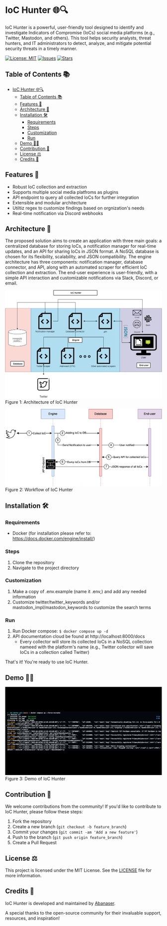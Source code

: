 # IoC Hunter 🌐🔍

IoC Hunter is a powerful, user-friendly tool designed to identify and investigate Indicators of Compromise (IoCs) social media platforms (e.g., Twitter, Mastodon, and others). This tool helps security analysts, threat hunters, and IT administrators to detect, analyze, and mitigate potential security threats in a timely manner. 

[![License: MIT](https://img.shields.io/badge/License-MIT-green.svg)](https://opensource.org/licenses/MIT)
[![Issues](https://img.shields.io/github/issues/Abanaser/IoC_Hunter)](https://github.com/Abanaser/IoC_Hunter/issues)
[![Stars](https://img.shields.io/github/stars/Abanaser/IoC_Hunter)](https://github.com/Abanaser/IoC_Hunter/stargazers)

## Table of Contents 📚

- [IoC Hunter 🌐🔍](#ioc-hunter-)
  - [Table of Contents 📚](#table-of-contents-)
  - [Features 🌟](#features-)
  - [Architecture 📃](#architecture-)
  - [Installation 🛠️](#installation-️)
    - [Requirements](#requirements)
    - [Steps](#steps)
    - [Customization](#customization)
    - [Run](#run)
  - [Demo 👨‍💻](#demo-)
  - [Contribution 🤝](#contribution-)
  - [License ⚖️](#license-️)
  - [Credits 🙌](#credits-)

## Features 🌟

- Robust IoC collection and extraction
- Supports multiple social media platfroms as plugins 
- API endpoint to query all collected IoCs for further integration
- Extensible and modular architecture
- Utiltiz regex to customize findings based on orgnization's needs 
- Real-time notification via Discord webhooks 

## Architecture 📃
The proposed solution aims to create an application with three main goals: a centralized database for storing IoCs, a notification manager for real-time updates, and an API for sharing IoCs in JSON format. A NoSQL database is chosen for its flexibility, scalability, and JSON compatibility. The engine architecture has three components: notification manager, database connector, and API, along with an automated scraper for efficient IoC collection and extraction. The end-user experience is user-friendly, with a simple API interaction and customizable notifications via Slack, Discord, or email.

![Architecture](images/Arch.png)
  Figure 1: Architecture of IoC Hunter

![Workflow](images/flow.png)
  Figure 2: Workflow of IoC Hunter
## Installation 🛠️

### Requirements

- Docker (for installation please refer to: https://docs.docker.com/engine/install/)

### Steps

1. Clone the repository
2. Navigate to the project directory

### Customization
1. Make a copy of .env.example (name it .env,) and add any needed information 
2. Customize twitter/twitter_keywords and/or mastodon_impl/mastodon_keywords to customize the search terms

### Run
1. Run Docker compose: `$ docker compose up -d` 
2. API documentation cloud be found at http://localhost:8000/docs
   * Every collector will store its collected IoCs in a NoSQL collection nameed with the platform's name (e.g., Twitter collector will save IoCs in a collection called Twitter) 

That's it! You're ready to use IoC Hunter.
## Demo 👨‍💻
![Demo](images/final-gif.gif)
    Figure 3: Demo of IoC Hunter

## Contribution 🤝

We welcome contributions from the community! If you'd like to contribute to IoC Hunter, please follow these steps:

1. Fork the repository
2. Create a new branch (`git checkout -b feature_branch`)
3. Commit your changes (`git commit -am 'Add a new feature'`)
4. Push to the branch (`git push origin feature_branch`)
5. Create a Pull Request

## License ⚖️

This project is licensed under the MIT License. See the [LICENSE](LICENSE) file for more information.

## Credits 🙌

IoC Hunter is developed and maintained by [Abanaser](https://github.com/Abanaser).

A special thanks to the open-source community for their invaluable support, resources, and inspiration!

